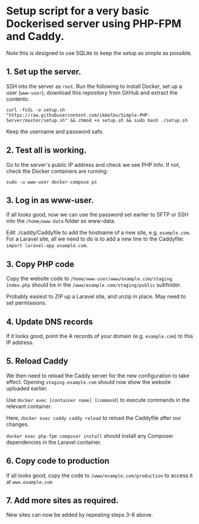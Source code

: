 # Setup script for a very basic Dockerised server using PHP-FPM and Caddy.

Note this is designed to use SQLite to keep the setup as simple as possible.

## 1. Set up the server.

SSH into the server as `root`. Run the following to install Docker, set up a user (`www-user`), download this repository from GitHub and extract the contents:

`curl -fsSL -o setup.sh "https://raw.githubusercontent.com/ikmolbo/Simple-PHP-Server/master/setup.sh" && chmod +x setup.sh && sudo bash ./setup.sh`

Keep the username and password safe.

## 2. Test all is working.

Go to the server's public IP address and check we see PHP Info. If not, check the Docker containers are running:

`sudo -u www-user docker-compose ps`

## 3. Log in as www-user.

If all looks good, now we can use the password set earlier to SFTP or SSH into the `/home/www-data` folder as www-data. 

Edit ./caddy/Caddyfile to add the hostname of a new site, e.g. `example.com`. For a Laravel site, all we need to do is to add a new line to the Caddyfile: `import laravel-app example.com`. 

## 3. Copy PHP code

Copy the website code to `/home/www-user/www/example.com/staging`. `ìndex.php` should be in the `/www/example.com/staging/public` subfolder.

Probably easiest to ZIP up a Laravel site, and unzip in place. May need to set permissions.

## 4. Update DNS records

If it looks good, point the A records of your domain (e.g. `example.com`) to this IP address.

## 5. Reload Caddy

We then need to reload the Caddy server for the new configuration to take effect. Opening `staging.example.com` should now show the website uploaded earlier.

Use `docker exec [container name] [command]` to execute commands in the relevant container.

Here, `docker exec caddy caddy reload` to reload the Caddyfile after our changes.

`docker exec php-fpm composer install` should install any Composer dependencies in the Laravel container.

## 6. Copy code to production

If all looks good, copy the code to `/www/example.com/production` to access it at `www.example.com`

## 7. Add more sites as required.

New sites can now be added by repeating steps 3-6 above.